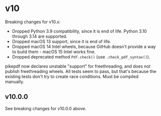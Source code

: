# v10

Breaking changes for v10.x:
- Dropped Python 3.9 compatibility, since it is end of life. Python 3.10 through
  3.14 are supported.
- Dropped macOS 13 support, since it is end of life.
- Dropped macOS 14 Intel wheels, because GitHub doesn't provide a way to build
  them - macOS 15 Intel works fine.
- Dropped deprecated method `Pdf.check()` (use `.check_pdf_syntax()`).

pikepdf now declares unstable "support" for freethreading, and does not publish
freethreading wheels. All tests seem to pass, but that's because the existing
tests don't try to create race conditions. Must be compiled manually.

## v10.0.0

See breaking changes for v10.0.0 above.


